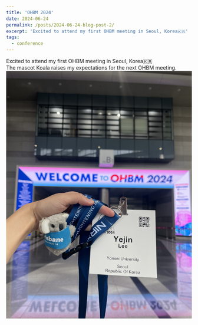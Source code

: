 ```yaml
---
title: 'OHBM 2024'
date: 2024-06-24
permalink: /posts/2024-06-24-blog-post-2/
excerpt: 'Excited to attend my first OHBM meeting in Seoul, Korea🇰🇷'
tags:
  - conference
---
```


Excited to attend my first OHBM meeting in Seoul, Korea🇰🇷<br>
The mascot Koala raises my expectations for the next OHBM meeting.
![ohbm](../images/2024-06-24-blog-post-2/ohbm.jpeg)